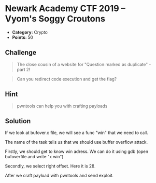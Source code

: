 # Newark Academy CTF 2019 – Vyom's Soggy Croutons

* **Category:** Crypto
* **Points:** 50

## Challenge

> The close cousin of a website for "Question marked as duplicate" - part 2!

> Can you redirect code execution and get the flag?

## Hint

> pwntools can help you with crafting payloads

## Solution

If we look at bufover.c file, we will see a func "win" that we need to call.

The name of the task tells us that we should use buffer overflow attack.

Firstly, we should get to know win adress. We can do it using gdb (open bufoverfile and write "x win")

Secondly, we select right offset. Here it is 28.

After we craft payload with pwntools and send exploit.
